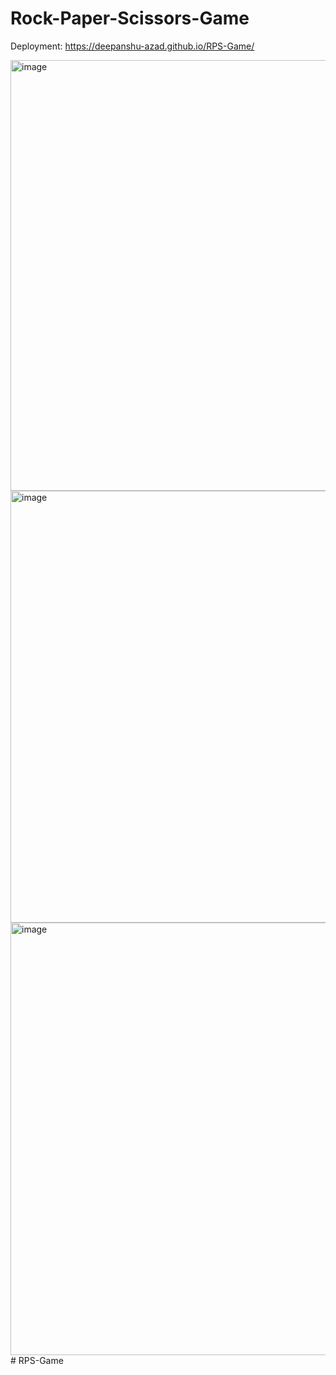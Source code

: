 # Rock-Paper-Scissors-Game
Deployment: https://deepanshu-azad.github.io/RPS-Game/

<img width="689" alt="image" src="https://user-images.githubusercontent.com/92727907/147978534-6a542b86-089d-4833-8025-13b2b650977d.png">

<img width="691" alt="image" src="https://user-images.githubusercontent.com/92727907/147978611-4509cf1b-a663-46c9-8aa1-b937bd46a706.png">

<img width="692" alt="image" src="https://user-images.githubusercontent.com/92727907/147978680-ea99e2b1-e09c-4b95-b1de-661745931e9b.png">
#   R P S - G a m e 
 
 
